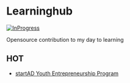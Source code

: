 # Learninghub


[![InProgress](https://img.shields.io/badge/%F0%9F%9A%80-in--progress-yellow?style=flat-square)]()


Opensource contribution to my day to learning  



## HOT
- [startAD Youth Entrepreneurship Program](https://share.hsforms.com/18Z_fsI-dSQq3CcCwwO2JKQ335f1)
